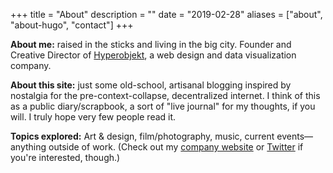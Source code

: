 +++
title = "About"
description = ""
date = "2019-02-28"
aliases = ["about", "about-hugo", "contact"]
+++

**About me:** raised in the sticks and living in the big city. Founder and Creative Director of [Hyperobjekt](https://www.hyperobjekt.com), a web design and data visualization company. 

**About this site:** just some old-school, artisanal blogging inspired by nostalgia for the pre-context-collapse, decentralized internet. I think of this as a public diary/scrapbook, a sort of "live journal" for my thoughts, if you will. I truly hope very few people read it.

**Topics explored:** Art & design, film/photography, music, current events—anything outside of work.  (Check out my [company website](https://www.hyperobjekt.com) or [Twitter](https://twitter.com/Hyper0bjekt) if you're interested, though.)